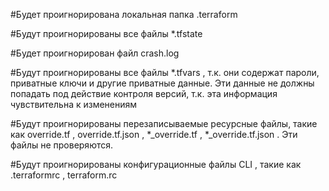 #Будет проигнорирована локальная папка .terraform

#Будут проигнорированы все файлы *.tfstate

#Будет проигнорирован файл crash.log

#Будут проигнорированы все файлы *.tfvars , т.к. они содержат пароли, приватные ключи и другие приватные данные. Эти данные не должны попадать под действие контроля версий, т.к. эта информация чувствительна к изменениям

#Будут проигнорированы перезаписываемые ресурсные файлы, такие как override.tf , override.tf.json , *_override.tf , *_override.tf.json . Эти файлы не проверяются. 

#Будут проигнорированы конфигурационные файлы CLI , такие как .terraformrc , terraform.rc